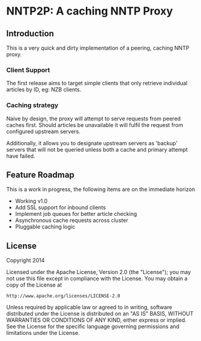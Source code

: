 NNTP2P: A caching NNTP Proxy
============================

Introduction
------------
This is a very quick and dirty implementation of a peering, caching NNTP proxy.

### Client Support
The first release aims to target simple clients that only retrieve individual articles by ID, eg: NZB clients.

### Caching strategy
Naive by design, the proxy will attempt to serve requests from peered caches first.
Should articles be unavailable it will fulfil the request from configured upstream servers.

Additionally, it allows you to designate upstream servers as 'backup' servers that will not be queried unless both a cache and primary attempt have failed. 


Feature Roadmap
---------------
This is a work in progress, the following items are on the immediate horizon

* Working v1.0
* Add SSL support for inbound clients
* Implement job queues for better article checking
* Asynchronous cache requests across cluster
* Pluggable caching logic


License
-------
Copyright 2014

Licensed under the Apache License, Version 2.0 (the "License");
you may not use this file except in compliance with the License.
You may obtain a copy of the License at

    http://www.apache.org/licenses/LICENSE-2.0

Unless required by applicable law or agreed to in writing, software
distributed under the License is distributed on an "AS IS" BASIS,
WITHOUT WARRANTIES OR CONDITIONS OF ANY KIND, either express or implied.
See the License for the specific language governing permissions and
limitations under the License.